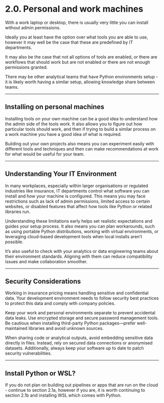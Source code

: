 # 2.0. Personal and work machines

With a work laptop or desktop, there is usually very little you can install without admin permissions.

Ideally you at least have the option over what tools you are able to use, however it may well be the case that these are predefined by IT departments.

It may also be the case that not all options of tools are enabled, or there are workflows that should work but are not enabled or there are not enough permissions granted.

There may be other analytical teams that have Python environments setup - it is likely worth having a similar setup, allowing knowledge share between teams.

---

## Installing on personal machines

Installing tools on your own machine can be a good idea to understand how the admin side of the tools work. It also allows you to figure out how particular tools should work, and then if trying to build a similar process on a work machine you have a good idea of what is required.

Building out your own projects also means you can experiment easily with different tools and techniques and then can make recommendations at work for what would be useful for your team.

---

## Understanding Your IT Environment

In many workplaces, especially within larger organisations or regulated industries like insurance, IT departments control what software you can install and how your machine is configured. This means you may face restrictions such as lack of admin permissions, limited access to certain websites, or disabled features that affect how tools like Python or related libraries run.

Understanding these limitations early helps set realistic expectations and guides your setup process. It also means you can plan workarounds, such as using portable Python distributions, working with virtual environments, or leveraging cloud-based development tools when local installs aren’t possible.

It’s also useful to check with your analytics or data engineering teams about their environment standards. Aligning with them can reduce compatibility issues and make collaboration smoother.

---

## Security Considerations

Working in insurance pricing means handling sensitive and confidential data. Your development environment needs to follow security best practices to protect this data and comply with company policies.

Keep your work and personal environments separate to prevent accidental data leaks. Use encrypted storage and secure password management tools. Be cautious when installing third-party Python packages—prefer well-maintained libraries and avoid unknown sources.

When sharing code or analytical outputs, avoid embedding sensitive data directly in files. Instead, rely on secured data connections or anonymised datasets. Additionally, always keep your software up to date to patch security vulnerabilities.

---

## Install Python or WSL?

If you do not plan on building out pipelines or apps that are run on the cloud - continue to section 2.1a, however if you are, it is worth continuing to section 2.1b and installing WSL which comes with Python.